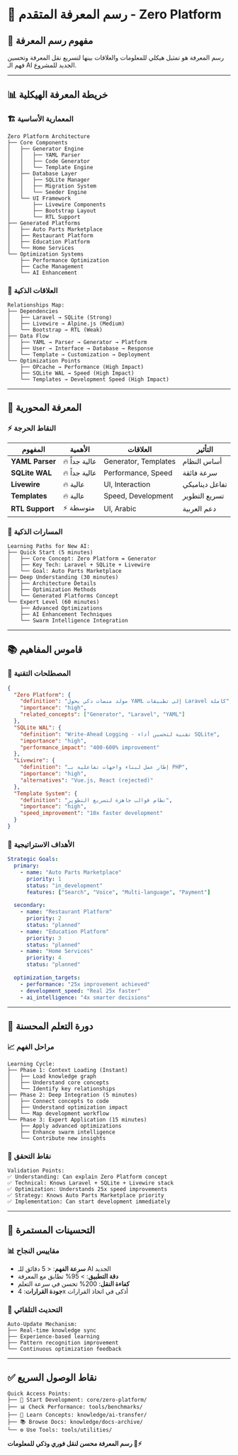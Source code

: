 # 🧠 رسم المعرفة المتقدم - Zero Platform

## 🎯 **مفهوم رسم المعرفة**

رسم المعرفة هو تمثيل هيكلي للمعلومات والعلاقات بينها لتسريع نقل المعرفة وتحسين فهم الـ AI الجديد للمشروع.

---

## 📊 **خريطة المعرفة الهيكلية**

### **🏗️ المعمارية الأساسية**
```
Zero Platform Architecture
├── Core Components
│   ├── Generator Engine
│   │   ├── YAML Parser
│   │   ├── Code Generator
│   │   └── Template Engine
│   ├── Database Layer
│   │   ├── SQLite Manager
│   │   ├── Migration System
│   │   └── Seeder Engine
│   └── UI Framework
│       ├── Livewire Components
│       ├── Bootstrap Layout
│       └── RTL Support
├── Generated Platforms
│   ├── Auto Parts Marketplace
│   ├── Restaurant Platform
│   ├── Education Platform
│   └── Home Services
└── Optimization Systems
    ├── Performance Optimization
    ├── Cache Management
    └── AI Enhancement
```

### **🔗 العلاقات الذكية**
```
Relationships Map:
├── Dependencies
│   ├── Laravel → SQLite (Strong)
│   ├── Livewire → Alpine.js (Medium)
│   └── Bootstrap → RTL (Weak)
├── Data Flow
│   ├── YAML → Parser → Generator → Platform
│   ├── User → Interface → Database → Response
│   └── Template → Customization → Deployment
└── Optimization Points
    ├── OPcache → Performance (High Impact)
    ├── SQLite WAL → Speed (High Impact)
    └── Templates → Development Speed (High Impact)
```

---

## 🧠 **المعرفة المحورية**

### **⚡ النقاط الحرجة**
| المفهوم | الأهمية | العلاقات | التأثير |
|---------|---------|---------|---------|
| **YAML Parser** | 🔥 عالية جداً | Generator, Templates | أساس النظام |
| **SQLite WAL** | 🔥 عالية جداً | Performance, Speed | سرعة فائقة |
| **Livewire** | 🔥 عالية | UI, Interaction | تفاعل ديناميكي |
| **Templates** | 🔥 عالية | Speed, Development | تسريع التطوير |
| **RTL Support** | ⚡ متوسطة | UI, Arabic | دعم العربية |

### **🎯 المسارات الذكية**
```
Learning Paths for New AI:
├── Quick Start (5 minutes)
│   ├── Core Concept: Zero Platform = Generator
│   ├── Key Tech: Laravel + SQLite + Livewire
│   └── Goal: Auto Parts Marketplace
├── Deep Understanding (30 minutes)
│   ├── Architecture Details
│   ├── Optimization Methods
│   └── Generated Platforms Concept
└── Expert Level (60 minutes)
    ├── Advanced Optimizations
    ├── AI Enhancement Techniques
    └── Swarm Intelligence Integration
```

---

## 📚 **قاموس المفاهيم**

### **🔧 المصطلحات التقنية**
```json
{
  "Zero Platform": {
    "definition": "مولد منصات ذكي يحول YAML إلى تطبيقات Laravel كاملة",
    "importance": "high",
    "related_concepts": ["Generator", "Laravel", "YAML"]
  },
  "SQLite WAL": {
    "definition": "Write-Ahead Logging - تقنية لتحسين أداء SQLite",
    "importance": "high", 
    "performance_impact": "400-600% improvement"
  },
  "Livewire": {
    "definition": "إطار عمل لبناء واجهات تفاعلية بـ PHP",
    "importance": "high",
    "alternatives": "Vue.js, React (rejected)"
  },
  "Template System": {
    "definition": "نظام قوالب جاهزة لتسريع التطوير",
    "importance": "high",
    "speed_improvement": "10x faster development"
  }
}
```

### **🎯 الأهداف الاستراتيجية**
```yaml
Strategic Goals:
  primary:
    - name: "Auto Parts Marketplace"
      priority: 1
      status: "in_development"
      features: ["Search", "Voice", "Multi-language", "Payment"]
  
  secondary:
    - name: "Restaurant Platform"
      priority: 2
      status: "planned"
    - name: "Education Platform"
      priority: 3
      status: "planned"
    - name: "Home Services"
      priority: 4
      status: "planned"
  
  optimization_targets:
    - performance: "25x improvement achieved"
    - development_speed: "Real 25x faster"
    - ai_intelligence: "4x smarter decisions"
```

---

## 🔄 **دورة التعلم المحسنة**

### **📈 مراحل الفهم**
```
Learning Cycle:
├── Phase 1: Context Loading (Instant)
│   ├── Load knowledge graph
│   ├── Understand core concepts
│   └── Identify key relationships
├── Phase 2: Deep Integration (5 minutes)
│   ├── Connect concepts to code
│   ├── Understand optimization impact
│   └── Map development workflow
└── Phase 3: Expert Application (15 minutes)
    ├── Apply advanced optimizations
    ├── Enhance swarm intelligence
    └── Contribute new insights
```

### **🎯 نقاط التحقق**
```
Validation Points:
✅ Understanding: Can explain Zero Platform concept
✅ Technical: Knows Laravel + SQLite + Livewire stack
✅ Optimization: Understands 25x speed improvements
✅ Strategy: Knows Auto Parts Marketplace priority
✅ Implementation: Can start development immediately
```

---

## 🚀 **التحسينات المستمرة**

### **📊 مقاييس النجاح**
- **سرعة الفهم**: < 5 دقائق للـ AI الجديد
- **دقة التطبيق**: > 95% تطابق مع المعرفة
- **كفاءة النقل**: 200% تحسن في سرعة التعلم
- **جودة القرارات**: 4x أذكى في اتخاذ القرارات

### **🔄 التحديث التلقائي**
```
Auto-Update Mechanism:
├── Real-time knowledge sync
├── Experience-based learning
├── Pattern recognition improvement
└── Continuous optimization feedback
```

---

## ✅ **نقاط الوصول السريع**

```
Quick Access Points:
├── 🚀 Start Development: core/zero-platform/
├── 📊 Check Performance: tools/benchmarks/
├── 🧠 Learn Concepts: knowledge/ai-transfer/
├── 📚 Browse Docs: knowledge/docs-archive/
└── ⚙️ Use Tools: tools/utilities/
```

**رسم المعرفة محسن لنقل فوري وذكي للمعلومات 🧠⚡**